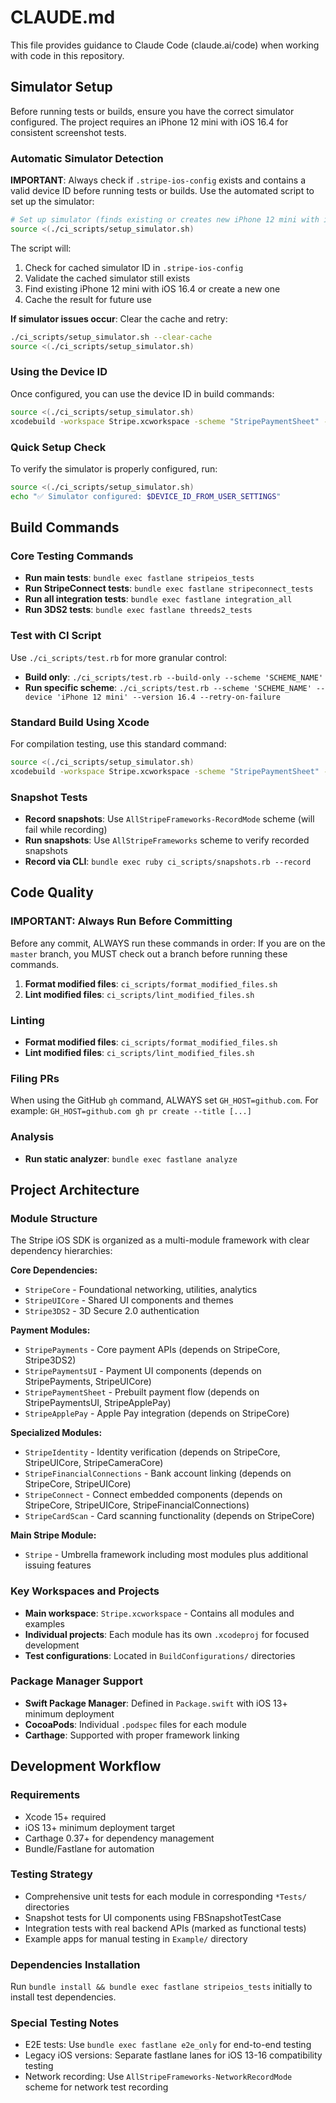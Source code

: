 # CLAUDE.md

This file provides guidance to Claude Code (claude.ai/code) when working with code in this repository.

## Simulator Setup

Before running tests or builds, ensure you have the correct simulator configured. The project requires an iPhone 12 mini with iOS 16.4 for consistent screenshot tests.

### Automatic Simulator Detection

**IMPORTANT**: Always check if `.stripe-ios-config` exists and contains a valid device ID before running tests or builds. Use the automated script to set up the simulator:

```bash
# Set up simulator (finds existing or creates new iPhone 12 mini with iOS 16.4)
source <(./ci_scripts/setup_simulator.sh)
```

The script will:
1. Check for cached simulator ID in `.stripe-ios-config`
2. Validate the cached simulator still exists
3. Find existing iPhone 12 mini with iOS 16.4 or create a new one
4. Cache the result for future use

**If simulator issues occur**: Clear the cache and retry:
```bash
./ci_scripts/setup_simulator.sh --clear-cache
source <(./ci_scripts/setup_simulator.sh)
```

### Using the Device ID

Once configured, you can use the device ID in build commands:
```bash
source <(./ci_scripts/setup_simulator.sh)
xcodebuild -workspace Stripe.xcworkspace -scheme "StripePaymentSheet" -destination "id=$DEVICE_ID_FROM_USER_SETTINGS,arch=arm64" -quiet
```

### Quick Setup Check

To verify the simulator is properly configured, run:
```bash
source <(./ci_scripts/setup_simulator.sh)
echo "✅ Simulator configured: $DEVICE_ID_FROM_USER_SETTINGS"
```

## Build Commands

### Core Testing Commands
- **Run main tests**: `bundle exec fastlane stripeios_tests`
- **Run StripeConnect tests**: `bundle exec fastlane stripeconnect_tests` 
- **Run all integration tests**: `bundle exec fastlane integration_all`
- **Run 3DS2 tests**: `bundle exec fastlane threeds2_tests`

### Test with CI Script
Use `./ci_scripts/test.rb` for more granular control:
- **Build only**: `./ci_scripts/test.rb --build-only --scheme 'SCHEME_NAME'`
- **Run specific scheme**: `./ci_scripts/test.rb --scheme 'SCHEME_NAME' --device 'iPhone 12 mini' --version 16.4 --retry-on-failure`

### Standard Build Using Xcode
For compilation testing, use this standard command:
```bash
source <(./ci_scripts/setup_simulator.sh)
xcodebuild -workspace Stripe.xcworkspace -scheme "StripePaymentSheet" -destination "id=$DEVICE_ID_FROM_USER_SETTINGS,arch=arm64" -quiet
```

### Snapshot Tests
- **Record snapshots**: Use `AllStripeFrameworks-RecordMode` scheme (will fail while recording)
- **Run snapshots**: Use `AllStripeFrameworks` scheme to verify recorded snapshots
- **Record via CLI**: `bundle exec ruby ci_scripts/snapshots.rb --record`

## Code Quality

### **IMPORTANT: Always Run Before Committing**
Before any commit, ALWAYS run these commands in order: If you are on the `master` branch, you MUST check out a branch before running these commands.
1. **Format modified files**: `ci_scripts/format_modified_files.sh`
2. **Lint modified files**: `ci_scripts/lint_modified_files.sh`

### Linting
- **Format modified files**: `ci_scripts/format_modified_files.sh` 
- **Lint modified files**: `ci_scripts/lint_modified_files.sh`

### Filing PRs
When using the GitHub `gh` command, ALWAYS set `GH_HOST=github.com`. For example: `GH_HOST=github.com gh pr create --title [...]`

### Analysis
- **Run static analyzer**: `bundle exec fastlane analyze`

## Project Architecture

### Module Structure
The Stripe iOS SDK is organized as a multi-module framework with clear dependency hierarchies:

**Core Dependencies:**
- `StripeCore` - Foundational networking, utilities, analytics
- `StripeUICore` - Shared UI components and themes
- `Stripe3DS2` - 3D Secure 2.0 authentication

**Payment Modules:**
- `StripePayments` - Core payment APIs (depends on StripeCore, Stripe3DS2)
- `StripePaymentsUI` - Payment UI components (depends on StripePayments, StripeUICore)
- `StripePaymentSheet` - Prebuilt payment flow (depends on StripePaymentsUI, StripeApplePay)
- `StripeApplePay` - Apple Pay integration (depends on StripeCore)

**Specialized Modules:**
- `StripeIdentity` - Identity verification (depends on StripeCore, StripeUICore, StripeCameraCore)
- `StripeFinancialConnections` - Bank account linking (depends on StripeCore, StripeUICore)
- `StripeConnect` - Connect embedded components (depends on StripeCore, StripeUICore, StripeFinancialConnections)
- `StripeCardScan` - Card scanning functionality (depends on StripeCore)

**Main Stripe Module:**
- `Stripe` - Umbrella framework including most modules plus additional issuing features

### Key Workspaces and Projects
- **Main workspace**: `Stripe.xcworkspace` - Contains all modules and examples
- **Individual projects**: Each module has its own `.xcodeproj` for focused development
- **Test configurations**: Located in `BuildConfigurations/` directories

### Package Manager Support
- **Swift Package Manager**: Defined in `Package.swift` with iOS 13+ minimum deployment
- **CocoaPods**: Individual `.podspec` files for each module
- **Carthage**: Supported with proper framework linking

## Development Workflow

### Requirements
- Xcode 15+ required
- iOS 13+ minimum deployment target  
- Carthage 0.37+ for dependency management
- Bundle/Fastlane for automation

### Testing Strategy
- Comprehensive unit tests for each module in corresponding `*Tests/` directories
- Snapshot tests for UI components using FBSnapshotTestCase
- Integration tests with real backend APIs (marked as functional tests)
- Example apps for manual testing in `Example/` directory

### Dependencies Installation
Run `bundle install && bundle exec fastlane stripeios_tests` initially to install test dependencies.

### Special Testing Notes
- E2E tests: Use `bundle exec fastlane e2e_only` for end-to-end testing
- Legacy iOS versions: Separate fastlane lanes for iOS 13-16 compatibility testing
- Network recording: Use `AllStripeFrameworks-NetworkRecordMode` scheme for network test recording